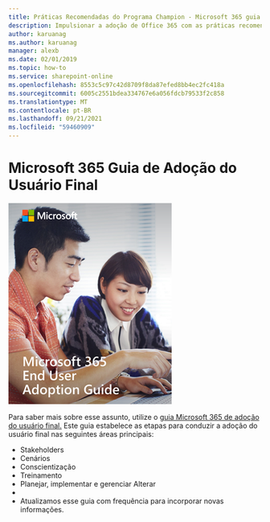 ```yaml
---
title: Práticas Recomendadas do Programa Champion - Microsoft 365 guia de adoção do usuário final
description: Impulsionar a adoção de Office 365 com as práticas recomendadas no Programa Champion
author: karuanag
ms.author: karuanag
manager: alexb
ms.date: 02/01/2019
ms.topic: how-to
ms.service: sharepoint-online
ms.openlocfilehash: 8553c5c97c42d8709f8da87efed8bb4ec2fc418a
ms.sourcegitcommit: 6005c2551bdea334767e6a056fdcb79533f2c858
ms.translationtype: MT
ms.contentlocale: pt-BR
ms.lasthandoff: 09/21/2021
ms.locfileid: "59460909"
---
```

# <a name="microsoft-365-end-user-adoption-guide"></a>Microsoft 365 Guia de Adoção do Usuário Final

![Microsoft 365 Guia de adoção](media/m365euguide.png)

Para saber mais sobre esse assunto, utilize o [guia Microsoft 365 de adoção do usuário final.](https://aka.ms/adoptionguide) Este guia estabelece as etapas para conduzir a adoção do usuário final nas seguintes áreas principais:

- Stakeholders
- Cenários
- Conscientização
- Treinamento 
- Planejar, implementar e gerenciar Alterar
- 
- Atualizamos esse guia com frequência para incorporar novas informações.